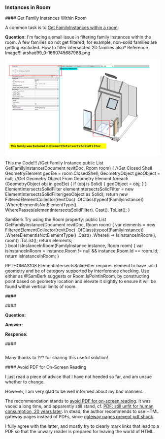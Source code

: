 <head>
<meta http-equiv="Content-Type" content="text/html; charset=utf-8">
<link rel="stylesheet" type="text/css" href="bc.css">
<script src="https://cdn.rawgit.com/google/code-prettify/master/loader/run_prettify.js" type="text/javascript"></script>
</head>

<!---

- Get FamilyInstances within The Room
  https://forums.autodesk.com/t5/revit-api-forum/get-familyinstances-within-the-room/td-p/11364696

twitter:

 the #RevitAPI @AutodeskForge @AutodeskRevit #bim #DynamoBim #ForgeDevCon https://autode.sk/bulkinstances

&ndash;
...

linkedin:

#bim #DynamoBim #ForgeDevCon #Revit #API #IFC #SDK #AI #VisualStudio #Autodesk #AEC #adsk

the [Revit API discussion forum](http://forums.autodesk.com/t5/revit-api-forum/bd-p/160) thread

<center>
<img src="img/" alt="" title="" width="600" height=""/>
<p style="font-size: 80%; font-style:italic"></p>
</center>

<pre class="code">
</pre>

-->

### Instances in Room


####<a name="2"></a> Get Family Instances Within Room

A common task is
to [Get FamilyInstances within a room](https://forums.autodesk.com/t5/revit-api-forum/get-familyinstances-within-the-room/td-p/11364696):

**Question:** I'm facing a small issue in filtering family instances within the room.
A few families do not get filtered; for example, non-solid families are getting excluded.
How to filter intersected 2D families also?
Reference Image!!!
arshad99_0-1660745687988.png
 

<center>
<img src="img/instances_in_room.png" alt="Family instances in room" title="Family instances in room" width="600"/> <!-- 1258 x 776 -->
</center>



This my Code!!!
//Get Family Instance
public List<FamilyInstance> GetFamilyInstance(Document revitDoc, Room room)
{
  //Get Closed Shell
  GeometryElement geoEle = room.ClosedShell;
  GeometryObject geoObject = null;
  //Get Geometry Object From Geometry Element
  foreach (GeometryObject obj in geoEle)
  {
      if (obj is Solid)
      {
          geoObject = obj;
      }
  }
  ElementIntersectsSolidFilter elementIntersectsSolidFilter = new ElementIntersectsSolidFilter(geoObject as Solid);
  return new FilteredElementCollector(revitDoc)
        .OfClass(typeof(FamilyInstance))
        .WhereElementIsNotElementType().
        WherePasses(elementIntersectsSolidFilter).
        Cast<FamilyInstance>().
        ToList();
}

SamBerk
Try using the Room property:
public List<FamilyInstance> GetFamilyInstance(Document revitDoc, Room room)
{
var elements = new FilteredElementCollector(revitDoc)
.OfClass(typeof(FamilyInstance))
.WhereElementIsNotElementType()
.Cast<FamilyInstance>()
.Where(i => IsInstanceInRoom(i, room))
.ToList();
return elements;    
}
bool IsInstanceInRoom(FamilyInstance instance, Room room)
{
var isInstanceInRoom = instance.Room != null && instance.Room.Id == room.Id;
return isInstanceInRoom;
}

RPTHOMAS108
ElementIntersectsSolidFilter requires element to have solid geometry and be of category supported by interference checking.
Use either as @SamBerk suggests or Room.IsPointInRoom, by constructing point based on geometry location and elevate it slightly to ensure it will be found within vertical limits of room.

####<a name="3"></a> 

####<a name="4"></a> 

**Question:** 

**Answer:** 

**Response:** 

####<a name="5"></a> 

<pre class="prettyprint">
</pre>

Many thanks to ??? for sharing this useful solution!

####<a name="6"></a> Avoid PDF for On-Screen Reading

I just read a piece of advice that I have not heeded so far, and am unsue whether to change.

However, I am very glad to be well informed about my bad manners.

The recommendation stands
to [avoid PDF for on-screen reading](https://www.nngroup.com/articles/avoid-pdf-onscreen-reading-original).
It was vaced a long time, and apparently still stand,
cf. [PDF: still unfit for human consumption, 20 years later](https://www.nngroup.com/articles/pdf-unfit-for-human-consumption).
In stead, the author recommends
to use HTML gateway pages instead of PDFs,
since [gateway pages prevent pdf shock](https://www.nngroup.com/articles/gateway-pages-prevent-pdf-shock).

I fully agree with the latter, and mostly try to clearly mark links that lead to a PDF so that the unwary reader is prepared for leaving the world of HTML.


